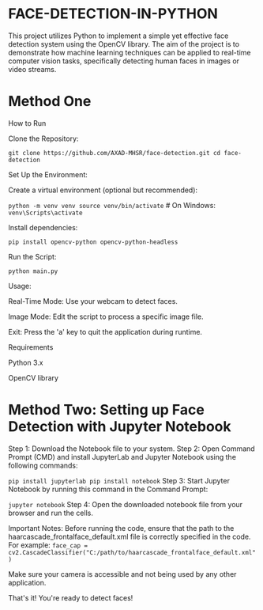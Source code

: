 # FACE-DETECTION-IN-PYTHON
This project utilizes Python to implement a simple yet effective face detection system using the OpenCV library. The aim of the project is to demonstrate how machine learning techniques can be applied to real-time computer vision tasks, specifically detecting human faces in images or video streams.


# Method One

How to Run

Clone the Repository:

`git clone https://github.com/AXAD-MHSR/face-detection.git
cd face-detection`

Set Up the Environment:

Create a virtual environment (optional but recommended):

`python -m venv venv
source venv/bin/activate`  # On Windows: `venv\Scripts\activate`

Install dependencies:

`pip install opencv-python opencv-python-headless`

Run the Script:

`python main.py`

Usage:

Real-Time Mode: Use your webcam to detect faces.

Image Mode: Edit the script to process a specific image file.

Exit: Press the 'a' key to quit the application during runtime.

Requirements

Python 3.x

OpenCV library

# Method Two: Setting up Face Detection with Jupyter Notebook
Step 1: Download the Notebook file to your system.
Step 2: Open Command Prompt (CMD) and install JupyterLab and Jupyter Notebook using the following commands:

`pip install jupyterlab
pip install notebook`
Step 3: Start Jupyter Notebook by running this command in the Command Prompt:

`jupyter notebook`
Step 4: Open the downloaded notebook file from your browser and run the cells.

Important Notes:
Before running the code, ensure that the path to the haarcascade_frontalface_default.xml file is correctly specified in the code. For example:
```face_cap = cv2.CascadeClassifier("C:/path/to/haarcascade_frontalface_default.xml")```

Make sure your camera is accessible and not being used by any other application.

That's it! You're ready to detect faces!
